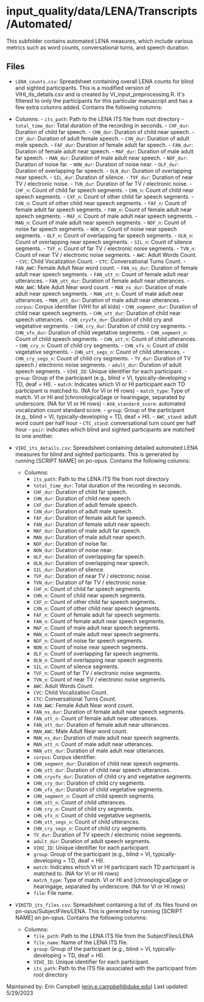 # input_quality/data/LENA/Transcripts/Automated/

This subfolder contains automated LENA measures, which include various metrics such as word counts, conversational turns, and speech duration.

## Files
- `LENA_counts.csv`: Spreadsheet containing overall LENA counts for blind and sighted participants. This is a modified version of VIHI_its_details.csv and is created by VI_input_preprocessing.R. It's filtered to only the participants for this particular manuscript and has a few extra columns added. Contains the following columns: 
- Columns:
        - `its_path`: Path to the LENA ITS file from root directory
        - `total_time_dur`: Total duration of the recording in seconds.
        - `CHF_dur`: Duration of child far speech.
        - `CHN_dur`: Duration of child near speech.
        - `CXF_dur`: Duration of adult female speech.
        - `CXN_dur`: Duration of adult male speech.
        - `FAF_dur`: Duration of female adult far speech.
        - `FAN_dur`: Duration of female adult near speech.
        - `MAF_dur`: Duration of male adult far speech.
        - `MAN_dur`: Duration of male adult near speech.
        - `NOF_dur`: Duration of noise far.
        - `NON_dur`: Duration of noise near.
        - `OLF_dur`: Duration of overlapping far speech.
        - `OLN_dur`: Duration of overlapping near speech.
        - `SIL_dur`: Duration of silence.
        - `TVF_dur`: Duration of near TV / electronic noise.
        - `TVN_dur`: Duration of far TV / electronic noise.
        - `CHF_n`: Count of child far speech segments.
        - `CHN_n`: Count of child near speech segments.
        - `CXF_n`: Count of other child far speech segments.
        - `CXN_n`: Count of other child near speech segments.
        - `FAF_n`: Count of female adult far speech segments.
        - `FAN_n`: Count of female adult near speech segments.
        - `MAF_n`: Count of male adult near speech segments.
        - `MAN_n`: Count of male adult near speech segments.
        - `NOF_n`: Count of noise far speech segments.
        - `NON_n`: Count of noise near speech segments.
        - `OLF_n`: Count of overlapping far speech segments.
        - `OLN_n`: Count of overlapping near speech segments.
        - `SIL_n`: Count of silence segments.
        - `TVF_n`: Count of far TV / electronic noise segments.
        - `TVN_n`: Count of near TV / electronic noise segments.
        - `AWC`: Adult Words Count.
        - `CVC`: Child Vocalization Count.
        - `CTC`: Conversational Turns Count.
        - `FAN_AWC`: Female Adult Near word count.
        - `FAN_ns_dur`: Duration of female adult near speech segments.
        - `FAN_utt_n`: Count of female adult near utterances.
        - `FAN_utt_dur`: Duration of female adult near utterances.
        - `MAN_AWC`: Male Adult Near word count.
        - `MAN_ns_dur`: Duration of male adult near speech segments.
        - `MAN_utt_n`: Count of male adult near utterances.
        - `MAN_utt_dur`: Duration of male adult near utterances.
        - `corpus`: Corpus identifier (VIHI for all kids)
        - `CHN_segment_dur`: Duration of child near speech segments.
        - `CHN_utt_dur`: Duration of child near speech utterances.
        - `CHN_cryvfx_dur`: Duration of child cry and vegetative segments.
        - `CHN_cry_dur`: Duration of child cry segments.
        - `CHN_vfx_dur`: Duration of child vegetative segments.
        - `CHN_segment_n`: Count of child speech segments.
        - `CHN_utt_n`: Count of child utterances.
        - `CHN_cry_n`: Count of child cry segments.
        - `CHN_vfx_n`: Count of child vegetative segments.
        - `CHN_utt_segs_n`: Count of child  utterances.
        - `CHN_cry_segs_n`: Count of child cry segments.
        - `TV_dur`: Duration of TV speech / electronic noise segments.
        - `adult_dur`: Duration of adult speech segments.
        - `VIHI_ID`: Unique identifier for each participant.
        - `group`: Group of the participant (e.g., blind = VI, typically-developing = TD, deaf = HI).
        - `match`: Indicates which VI or HI participant each TD participant is matched to. (NA for VI or HI rows)
        - `match_type`: Type of match. VI or HI and [chronological]age or hearingage, separated by underscore. (NA for VI or HI rows)
        - `AVA_standard_score`: automated vocalization count standard score.
        - `group`: Group of the participant (e.g., blind = VI, typically-developing = TD, deaf = HI).
        - `AWC_stand`: adult word count per half hour
        - `CTC_stand`: conversational turn count per half hour
        - `pair`: indicates which blind and sighted participants are matched to one another. 

- `VIHI_its_details.csv`: Spreadsheet containing detailed automated LENA measures for blind and sighted participants. This is generated by running [SCRIPT NAME] on pn-opus. Contains the following columns:
    - Columns:
        - `its_path`: Path to the LENA ITS file from root directory
        - `total_time_dur`: Total duration of the recording in seconds.
        - `CHF_dur`: Duration of child far speech.
        - `CHN_dur`: Duration of child near speech.
        - `CXF_dur`: Duration of adult female speech.
        - `CXN_dur`: Duration of adult male speech.
        - `FAF_dur`: Duration of female adult far speech.
        - `FAN_dur`: Duration of female adult near speech.
        - `MAF_dur`: Duration of male adult far speech.
        - `MAN_dur`: Duration of male adult near speech.
        - `NOF_dur`: Duration of noise far.
        - `NON_dur`: Duration of noise near.
        - `OLF_dur`: Duration of overlapping far speech.
        - `OLN_dur`: Duration of overlapping near speech.
        - `SIL_dur`: Duration of silence.
        - `TVF_dur`: Duration of near TV / electronic noise.
        - `TVN_dur`: Duration of far TV / electronic noise.
        - `CHF_n`: Count of child far speech segments.
        - `CHN_n`: Count of child near speech segments.
        - `CXF_n`: Count of other child far speech segments.
        - `CXN_n`: Count of other child near speech segments.
        - `FAF_n`: Count of female adult far speech segments.
        - `FAN_n`: Count of female adult near speech segments.
        - `MAF_n`: Count of male adult near speech segments.
        - `MAN_n`: Count of male adult near speech segments.
        - `NOF_n`: Count of noise far speech segments.
        - `NON_n`: Count of noise near speech segments.
        - `OLF_n`: Count of overlapping far speech segments.
        - `OLN_n`: Count of overlapping near speech segments.
        - `SIL_n`: Count of silence segments.
        - `TVF_n`: Count of far TV / electronic noise segments.
        - `TVN_n`: Count of near TV / electronic noise segments.
        - `AWC`: Adult Words Count.
        - `CVC`: Child Vocalization Count.
        - `CTC`: Conversational Turns Count.
        - `FAN_AWC`: Female Adult Near word count.
        - `FAN_ns_dur`: Duration of female adult near speech segments.
        - `FAN_utt_n`: Count of female adult near utterances.
        - `FAN_utt_dur`: Duration of female adult near utterances.
        - `MAN_AWC`: Male Adult Near word count.
        - `MAN_ns_dur`: Duration of male adult near speech segments.
        - `MAN_utt_n`: Count of male adult near utterances.
        - `MAN_utt_dur`: Duration of male adult near utterances.
        - `corpus`: Corpus identifier.
        - `CHN_segment_dur`: Duration of child near speech segments.
        - `CHN_utt_dur`: Duration of child near speech utterances.
        - `CHN_cryvfx_dur`: Duration of child cry and vegetative segments.
        - `CHN_cry_dur`: Duration of child cry segments.
        - `CHN_vfx_dur`: Duration of child vegetative segments.
        - `CHN_segment_n`: Count of child speech segments.
        - `CHN_utt_n`: Count of child utterances.
        - `CHN_cry_n`: Count of child cry segments.
        - `CHN_vfx_n`: Count of child vegetative segments.
        - `CHN_utt_segs_n`: Count of child  utterances.
        - `CHN_cry_segs_n`: Count of child cry segments.
        - `TV_dur`: Duration of TV speech / electronic noise segments.
        - `adult_dur`: Duration of adult speech segments.
        - `VIHI_ID`: Unique identifier for each participant.
        - `group`: Group of the participant (e.g., blind = VI, typically-developing = TD, deaf = HI).
        - `match`: Indicates which VI or HI participant each TD participant is matched to. (NA for VI or HI rows)
        - `match_type`: Type of match. VI or HI and [chronological]age or hearingage, separated by underscore. (NA for VI or HI rows)
        - `file`: File name.
- `VIHITD_its_files.csv`: Spreadsheet containing a list of .its files found on pn-opus/SubjectFiles/LENA. This is generated by running [SCRIPT NAME] on pn-opus. Contains the following columns:
    - Columns:
        - `file_path`: Path to the LENA ITS file from the SubjectFiles/LENA
        - `file_name`: Name of the LENA ITS file.
        - `group`: Group of the participant (e.g., blind = VI, typically-developing = TD, deaf = HI).
        - `VIHI_ID`: Unique identifier for each participant.
        - `its_path`: Path to the ITS file associated with the participant from root directory


Maintained by: Erin Campbell (erin.e.campbell@duke.edu)
Last updated: 5/29/2023